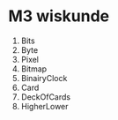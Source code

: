 # M3 wiskunde
1. Bits
2. Byte
3. Pixel
4. Bitmap
5. BinairyClock
6. Card
7. DeckOfCards
8. HigherLower